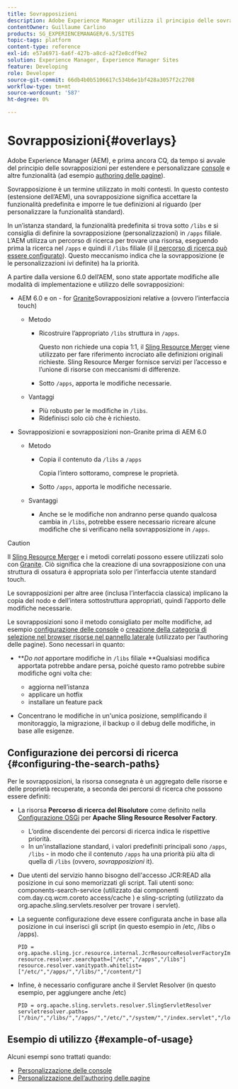 ```yaml
---
title: Sovrapposizioni
description: Adobe Experience Manager utilizza il principio delle sovrapposizioni per estendere e personalizzare le console e altre funzionalità.
contentOwner: Guillaume Carlino
products: SG_EXPERIENCEMANAGER/6.5/SITES
topic-tags: platform
content-type: reference
exl-id: e57a6971-6a6f-427b-a8cd-a2f2e8cdf9e2
solution: Experience Manager, Experience Manager Sites
feature: Developing
role: Developer
source-git-commit: 66db4b0b5106617c534b6e1bf428a3057f2c2708
workflow-type: tm+mt
source-wordcount: '587'
ht-degree: 0%

---
```


# Sovrapposizioni{#overlays}

Adobe Experience Manager (AEM), e prima ancora CQ, da tempo si avvale del principio delle sovrapposizioni per estendere e personalizzare [console](/help/sites-developing/customizing-consoles-touch.md) e altre funzionalità (ad esempio [authoring delle pagine](/help/sites-developing/customizing-page-authoring-touch.md)).

Sovrapposizione è un termine utilizzato in molti contesti. In questo contesto (estensione dell’AEM), una sovrapposizione significa accettare la funzionalità predefinita e imporre le tue definizioni al riguardo (per personalizzare la funzionalità standard).

In un’istanza standard, la funzionalità predefinita si trova sotto `/libs` e si consiglia di definire la sovrapposizione (personalizzazioni) in `/apps` filiale. L’AEM utilizza un percorso di ricerca per trovare una risorsa, eseguendo prima la ricerca nel `/apps` e quindi il `/libs` filiale (il [il percorso di ricerca può essere configurato](#configuring-the-search-paths)). Questo meccanismo indica che la sovrapposizione (e le personalizzazioni ivi definite) ha la priorità.

A partire dalla versione 6.0 dell’AEM, sono state apportate modifiche alle modalità di implementazione e utilizzo delle sovrapposizioni:

* AEM 6.0 e on - for [Granite](https://developer.adobe.com/experience-manager/reference-materials/6-5/granite-ui/api/jcr_root/libs/granite/ui/index.html)Sovrapposizioni relative a (ovvero l’interfaccia touch)

   * Metodo

      * Ricostruire l’appropriato `/libs` struttura in `/apps`.

        Questo non richiede una copia 1:1, il [Sling Resource Merger](/help/sites-developing/sling-resource-merger.md) viene utilizzato per fare riferimento incrociato alle definizioni originali richieste. Sling Resource Merger fornisce servizi per l’accesso e l’unione di risorse con meccanismi di differenze.

      * Sotto `/apps`, apporta le modifiche necessarie.

   * Vantaggi

      * Più robusto per le modifiche in `/libs`.
      * Ridefinisci solo ciò che è richiesto.

* Sovrapposizioni e sovrapposizioni non-Granite prima di AEM 6.0

   * Metodo

      * Copia il contenuto da `/libs` a `/apps`

        Copia l’intero sottoramo, comprese le proprietà.

      * Sotto `/apps`, apporta le modifiche necessarie.

   * Svantaggi

      * Anche se le modifiche non andranno perse quando qualcosa cambia in `/libs`, potrebbe essere necessario ricreare alcune modifiche che si verificano nella sovrapposizione in `/apps`.

>[!CAUTION]
>
>Il [Sling Resource Merger](/help/sites-developing/sling-resource-merger.md) e i metodi correlati possono essere utilizzati solo con [Granite](https://developer.adobe.com/experience-manager/reference-materials/6-5/granite-ui/api/jcr_root/libs/granite/ui/index.html). Ciò significa che la creazione di una sovrapposizione con una struttura di ossatura è appropriata solo per l’interfaccia utente standard touch.
>
>Le sovrapposizioni per altre aree (inclusa l’interfaccia classica) implicano la copia del nodo e dell’intera sottostruttura appropriati, quindi l’apporto delle modifiche necessarie.

Le sovrapposizioni sono il metodo consigliato per molte modifiche, ad esempio [configurazione delle console](/help/sites-developing/customizing-consoles-touch.md#create-a-custom-console) o [creazione della categoria di selezione nel browser risorse nel pannello laterale](/help/sites-developing/customizing-page-authoring-touch.md#add-new-selection-category-to-asset-browser) (utilizzato per l’authoring delle pagine). Sono necessari in quanto:

* ***Do not* apportare modifiche in `/libs` filiale **Qualsiasi modifica apportata potrebbe andare persa, poiché questo ramo potrebbe subire modifiche ogni volta che:

   * aggiorna nell’istanza
   * applicare un hotfix
   * installare un feature pack

* Concentrano le modifiche in un&#39;unica posizione, semplificando il monitoraggio, la migrazione, il backup o il debug delle modifiche, in base alle esigenze.

## Configurazione dei percorsi di ricerca {#configuring-the-search-paths}

Per le sovrapposizioni, la risorsa consegnata è un aggregato delle risorse e delle proprietà recuperate, a seconda dei percorsi di ricerca che possono essere definiti:

* La risorsa **Percorso di ricerca del Risolutore** come definito nella [Configurazione OSGi](/help/sites-deploying/configuring-osgi.md) per **Apache Sling Resource Resolver Factory**.

   * L’ordine discendente dei percorsi di ricerca indica le rispettive priorità.
   * In un&#39;installazione standard, i valori predefiniti principali sono `/apps`, `/libs` - in modo che il contenuto `/apps` ha una priorità più alta di quella di `/libs` (ovvero, *sovrapposizioni* it).

* Due utenti del servizio hanno bisogno dell&#39;accesso JCR:READ alla posizione in cui sono memorizzati gli script. Tali utenti sono: components-search-service (utilizzato dai componenti com.day.cq.wcm.coreto access/cache ) e sling-scripting (utilizzato da org.apache.sling.servlets.resolver per trovare i servlet).
* La seguente configurazione deve essere configurata anche in base alla posizione in cui inserisci gli script (in questo esempio in /etc, /libs o /apps).

  ```
  PID = org.apache.sling.jcr.resource.internal.JcrResourceResolverFactoryImpl
  resource.resolver.searchpath=["/etc","/apps","/libs"]
  resource.resolver.vanitypath.whitelist=["/etc/","/apps/","/libs/","/content/"]
  ```

* Infine, è necessario configurare anche il Servlet Resolver (in questo esempio, per aggiungere anche /etc)

  ```
  PID = org.apache.sling.servlets.resolver.SlingServletResolver
  servletresolver.paths=["/bin/","/libs/","/apps/","/etc/","/system/","/index.servlet","/login.servlet","/services/"]
  ```

## Esempio di utilizzo {#example-of-usage}

Alcuni esempi sono trattati quando:

* [Personalizzazione delle console](/help/sites-developing/customizing-consoles-touch.md)
* [Personalizzazione dell’authoring delle pagine](/help/sites-developing/customizing-page-authoring-touch.md)
